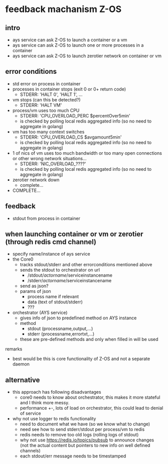 # feedback machanism Z-OS

## intro

- ays service can ask Z-OS to launch a container or a vm
- ays service can ask Z-OS to launch one or more processes in a container
- ays service can ask Z-OS to launch zerotier network on container or vm

## error conditions

- std error on process in container
- processes in container stops (exit 0 or 0+ return code)
    - STDERR: 'HALT 0', 'HALT 1', ...
- vm stops (can this be detected?)
    - STDERR: 'HALT VM'
- process/vm uses too much CPU
    - STDERR: 'CPU_OVERLOAD_PERC $percentOver5min'
    - is checked by polling local redis aggregated info (so no need to aggregate in golang)
- vm has too many context switches
    - STDERR: 'CPU_OVERLOAD_CS $avgamount5min'
    - is checked by polling local redis aggregated info (so no need to aggregate in golang)
- 1 of nics of vm uses too much bandwidth or too many open connections or other wrong network situations...
    - STDERR: 'NIC_OVERLOAD_????'
    - is checked by polling local redis aggregated info (so no need to aggregate in golang)
- zerotier network down
    - complete...
- COMPLETE...

## feedback

- stdout from process in container

## when launching container or vm or zerotier (through redis cmd channel)

- specify name/instance of ays service
- the Core0
    - tracks stdout/stderr and other errorconditions mentioned above
    - sends the stdout to orchestrator on url
        - /stdout/$actorname/$serviceinstancename
        - /stderr/$actorname/$serviceinstancename
    - send as json?
    - params of json
        - process name if relevant
        - data (text of stdout/stderr)
        - ???
- orchestrator (AYS service)
    - gives info of json to predefined method on AYS instance
    - method
        - stdout (processname,output,...)
        - stderr (processname,errortxt,...)
    - these are pre-defined methods and only when filled in will be used

remarks
- best would be this is core functionality of Z-OS and not a separate daemon

## alternative

- this approach has following disadvantages
    - core0 needs to know about orchestrator, this makes it more stateful and I think more messy.
    - performance +-, lots of load on orchestrator, this could lead to denial of service
- why not use logger to redis functionality
    - need to document what we have (so we know what to change)
    - need see how to send stderr/stdout per process/vm to redis
    - redis needs to remove too old logs (rolling logs of stdout)
    - why not use https://redis.io/topics/pubsub to announce changes (not the actual content but pointers to new info on well defined channels)
    - each stdout/err message needs to be timestamped
